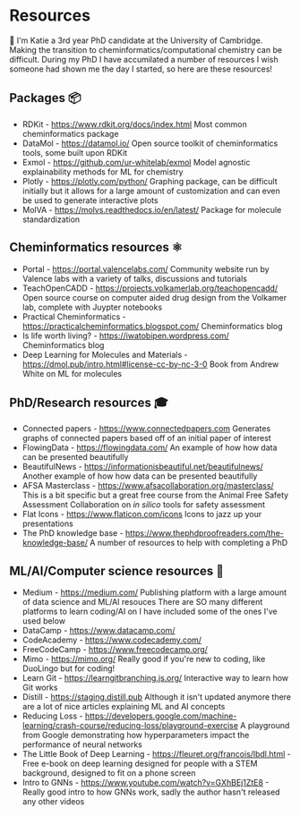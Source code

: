 # Resources

👋 I'm Katie a 3rd year PhD candidate at the University of Cambridge. Making the transition to cheminformatics/computational chemistry can be difficult. During my PhD I have accumilated a number of resources I wish someone had shown me the day I started, so here are these resources!

Packages 📦
-------

* RDKit - https://www.rdkit.org/docs/index.html Most common cheminformatics package
* DataMol - https://datamol.io/ Open source toolkit of cheminformatics tools, some built upon RDKit
* Exmol - https://github.com/ur-whitelab/exmol Model agnostic explainability methods for ML for chemistry
* Plotly - https://plotly.com/python/ Graphing package, can be difficult initially but it allows for a large amount of customization and can even be used to generate interactive plots
* MolVA - https://molvs.readthedocs.io/en/latest/ Package for molecule standardization

Cheminformatics resources ⚛️
------------------------

* Portal - https://portal.valencelabs.com/ Community website run by Valence labs with a variety of talks, discussions and tutorials
* TeachOpenCADD - https://projects.volkamerlab.org/teachopencadd/ Open source course on computer aided drug design from the Volkamer lab, complete with Juypter notebooks
* Practical Cheminformatics - https://practicalcheminformatics.blogspot.com/ Cheminformatics blog
* Is life worth living? - https://iwatobipen.wordpress.com/ Cheminformatics blog
* Deep Learning for Molecules and Materials - https://dmol.pub/intro.html#license-cc-by-nc-3-0 Book from Andrew White on ML for molecules

PhD/Research resources 🎓
---------------------

* Connected papers - https://www.connectedpapers.com Generates graphs of connected papers based off of an initial paper of interest
* FlowingData - https://flowingdata.com/ An example of how how data can be presented beautifully 
* BeautifulNews - https://informationisbeautiful.net/beautifulnews/ Another example of how how data can be presented beautifully
* AFSA Masterclass - https://www.afsacollaboration.org/masterclass/ This is a bit specific but a great free course from the Animal Free Safety Assessment Collaboration on _in silico_ tools for safety assessment
* Flat Icons - https://www.flaticon.com/icons Icons to jazz up your presentations
* The PhD knowledge base - https://www.thephdproofreaders.com/the-knowledge-base/ A number of resources to help with completing a PhD



ML/AI/Computer science resources 🤖
--------------

* Medium - https://medium.com/ Publishing platform with a large amount of data science and ML/AI resouces
There are SO many different platforms to learn coding/AI on I have included some of the ones I've used below
* DataCamp - https://www.datacamp.com/
* CodeAcademy - https://www.codecademy.com/
* FreeCodeCamp - https://www.freecodecamp.org/
* Mimo - https://mimo.org/ Really good if you're new to coding, like DuoLingo but for coding!
* Learn Git - https://learngitbranching.js.org/ Interactive way to learn how Git works
* Distill - https://staging.distill.pub Although it isn't updated anymore there are a lot of nice articles explaining ML and AI concepts
* Reducing Loss - https://developers.google.com/machine-learning/crash-course/reducing-loss/playground-exercise A playground from Google demonstrating how hyperparameters impact the performance of neural networks
* The Little Book of Deep Learning - https://fleuret.org/francois/lbdl.html - Free e-book on deep learning designed for people with a STEM background, designed to fit on a phone screen
* Intro to GNNs - https://www.youtube.com/watch?v=GXhBEj1ZtE8 - Really good intro to how GNNs work, sadly the author hasn't released any other videos 
